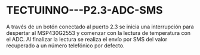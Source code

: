 # TECTUINNO---P2.3-ADC-SMS
A través de un botón conectado al puerto 2.3 se inicia una interrupción para despertar al MSP430G2553 y comenzar con la lectura de temperatura con el ADC.
Al finalizar la lectura se realiza el envío por SMS del valor recuperado a un número telefónico por defecto.
